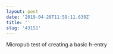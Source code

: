 ```yaml
---
layout: post
date: '2019-04-28T11:59:11.630Z'
title: ''
slug: '43151'
---
```

Micropub test of creating a basic h-entry

